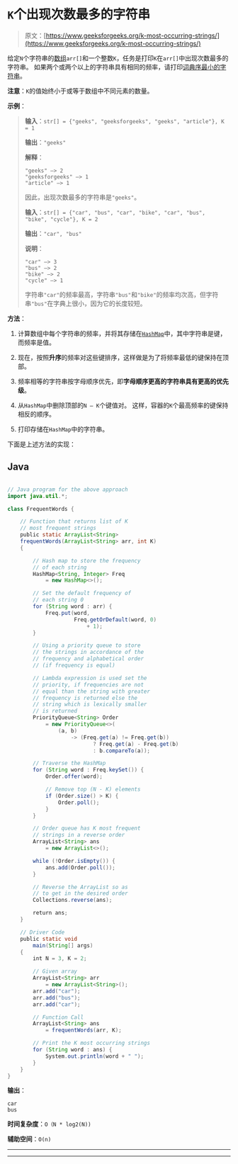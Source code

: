 # `K`个出现次数最多的字符串

> 原文：[https://www.geeksforgeeks.org/k-most-occurring-strings/](https://www.geeksforgeeks.org/k-most-occurring-strings/)

给定`N`个字符串的[数组](https://www.geeksforgeeks.org/introduction-to-arrays/)`arr[]`和一个整数`K`，任务是打印`K`在`arr[]`中出现次数最多的字符串。 如果两个或两个以上的字符串具有相同的频率，请打印[词典序最小的字符串](https://www.geeksforgeeks.org/lexicographically-smallest-string-obtained-concatenating-array/)。

**注意**：`K`的值始终小于或等于数组中不同元素的数量。

**示例**：

> **输入**：`str[] = {"geeks", "geeksforgeeks", "geeks", "article"}, K = 1 `
>
> **输出**：`"geeks"`
>
> **解释**：
>
> ```
> "geeks" –> 2 
> "geeksforgeeks" –> 1 
> "article" –> 1 
> ```
> 
> 因此，出现次数最多的字符串是`"geeks"`。
> 
> **输入**：`str[] = {"car", "bus", "car", "bike", "car", "bus", "bike", "cycle"}, K = 2` 
>
> **输出**：`"car", "bus"`
>
> **说明**：
> 
> ```
> "car" –> 3 
> "bus" –> 2 
> "bike" –> 2 
> "cycle" –> 1 
> ```
>
> 字符串`"car"`的频率最高，字符串`"bus"`和`"bike"`的频率均次高，但字符串`"bus"`在字典上很小，因为它的长度较短。

**方法**：

1.  计算数组中每个字符串的频率，并将其存储在[`HashMap`](http://www.geeksforgeeks.org/java-util-hashmap-in-java/)中，其中字符串是键，而频率是值。

2.  现在，按照**升序**的频率对这些键排序，这样做是为了将频率最低的键保持在顶部。

3.  频率相等的字符串按字母顺序优先，即**字母顺序更高的字符串具有更高的优先级**。

4.  从`HashMap`中删除顶部的`N – K`个键值对。 这样，容器的`K`个最高频率的键保持相反的顺序。

5.  打印存储在`HashMap`中的字符串。

下面是上述方法的实现：

## Java

```java

// Java program for the above approach 
import java.util.*; 

class FrequentWords { 

    // Function that returns list of K 
    // most frequent strings 
    public static ArrayList<String> 
    frequentWords(ArrayList<String> arr, int K) 
    { 

        // Hash map to store the frequency 
        // of each string 
        HashMap<String, Integer> Freq 
            = new HashMap<>(); 

        // Set the default frequency of 
        // each string 0 
        for (String word : arr) { 
            Freq.put(word, 
                     Freq.getOrDefault(word, 0) 
                         + 1); 
        } 

        // Using a priority queue to store 
        // the strings in accordance of the 
        // frequency and alphabetical order 
        // (if frequency is equal) 

        // Lambda expression is used set the 
        // priority, if frequencies are not 
        // equal than the string with greater 
        // frequency is returned else the 
        // string which is lexically smaller 
        // is returned 
        PriorityQueue<String> Order 
            = new PriorityQueue<>( 
                (a, b) 
                    -> (Freq.get(a) != Freq.get(b)) 
                           ? Freq.get(a) - Freq.get(b) 
                           : b.compareTo(a)); 

        // Traverse the HashMap 
        for (String word : Freq.keySet()) { 
            Order.offer(word); 

            // Remove top (N - K) elements 
            if (Order.size() > K) { 
                Order.poll(); 
            } 
        } 

        // Order queue has K most frequent 
        // strings in a reverse order 
        ArrayList<String> ans 
            = new ArrayList<>(); 

        while (!Order.isEmpty()) { 
            ans.add(Order.poll()); 
        } 

        // Reverse the ArrayList so as 
        // to get in the desired order 
        Collections.reverse(ans); 

        return ans; 
    } 

    // Driver Code 
    public static void
        main(String[] args) 
    { 
        int N = 3, K = 2; 

        // Given array 
        ArrayList<String> arr 
            = new ArrayList<String>(); 
        arr.add("car"); 
        arr.add("bus"); 
        arr.add("car"); 

        // Function Call 
        ArrayList<String> ans 
            = frequentWords(arr, K); 

        // Print the K most occurring strings 
        for (String word : ans) { 
            System.out.println(word + " "); 
        } 
    } 
}

```

**输出**：

```
car 
bus

```

**时间复杂度**：`O（N * log2(N))`

**辅助空间**：`O(n)`



* * *

* * *



